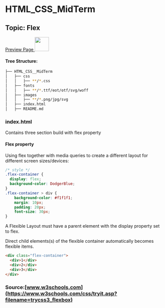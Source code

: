 # HTML_CSS_MidTerm

## Topic: Flex

[Preview Page <img src="images/favicon.svg" width="45">](https://zura-papiashvili.github.io/HTML_CSS_MidTerm/)


#### Tree Structure:
```bash
├── HTML_CSS__MidTerm
│   ├── css
│   │   ├── **/*.css
│   ├── fonts
│   │   ├── **/*.ttf/eot/otf/svg/woff
│   ├── images
│   │   ├── **/*.png/jpg/svg
│   ├── index.html
│   ├── README.md
```
### index.html
Contains three section build with flex property


#### Flex property
Using flex together with media queries to create a different layout for different screen sizes/devices:

``` css
/* style */
.flex-container {
  display: flex;
  background-color: DodgerBlue;
}
.flex-container > div {
    background-color: #f1f1f1;
    margin: 10px;
    padding: 20px;
    font-size: 30px;
}

```
A Flexible Layout must have a parent element with the display property set to flex.

Direct child elements(s) of the flexible container automatically becomes flexible items.

``` html
<div class="flex-container">
  <div>1</div>
  <div>2</div>
  <div>3</div>  
</div>
```

### Source:[www.w3schools.com](https://www.w3schools.com/css/tryit.asp?filename=trycss3_flexbox)




